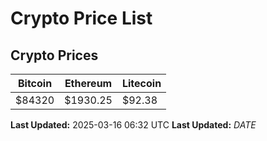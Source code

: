 # Crypto Price List

## Crypto Prices
| Bitcoin | Ethereum | Litecoin |
| ------- | -------- | -------- |
| $84320 | $1930.25 | $92.38 |
**Last Updated:** 2025-03-16 06:32 UTC
**Last Updated:** $DATE$
